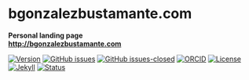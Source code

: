 # bgonzalezbustamante.com
**Personal landing page**\
**http://bgonzalezbustamante.com**

[![Version](https://img.shields.io/badge/version-v1.3.0-blue.svg)](https://github.com/bgonzalezbustamante/bgonzalezbustamante.com/blob/master/changelog.txt) [![GitHub issues](https://img.shields.io/github/issues/bgonzalezbustamante/bgonzalezbustamante.com.svg)](https://github.com/bgonzalezbustamante/bgonzalezbustamante.com/issues/) [![GitHub issues-closed](https://img.shields.io/github/issues-closed/bgonzalezbustamante/bgonzalezbustamante.com.svg)](https://github.com/bgonzalezbustamante/bgonzalezbustamante.com/issues?q=is%3Aissue+is%3Aclosed) [![ORCID](https://img.shields.io/badge/ORCID%20iD-0000--0003--1510--6820-brightgreen.svg)](http://orcid.org/0000-0003-1510-6820) [![License](https://img.shields.io/badge/license-MIT-black)](https://github.com/bgonzalezbustamante/bgonzalezbustamante.com/blob/master/LICENSE) [![Jekyll](https://img.shields.io/badge/made%20with-Jekyll-1f425f.svg)](https://jekyllrb.com/) [![Status](https://img.shields.io/website-up-down-green-red/http/bgonzalezbustamante.com.svg)](https://bgonzalezbustamante.com)
